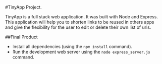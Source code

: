 #TinyApp Project.

TinyApp is a full stack web application. It was built with Node and Express. This application will help you to shorten links to be reused in others apps and give the flexibility for the user to edit or delete their own list of urls.

##Final Product












- Install all dependencies (using the `npm install` command).
- Run the development web server using the `node express_server.js` command.